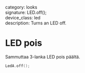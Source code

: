 category: looks  
signature: LED.off();  
device_class: led  
description: Turns an LED off.  

# LED pois

Sammuttaa 3-lanka LED pois päältä.

```cpp
LedA.off();
```

<advanced>
</advanced>